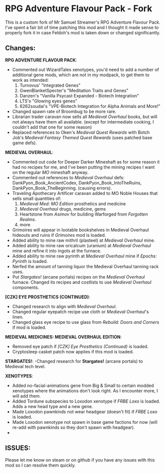 # RPG Adventure Flavour Pack - Fork

This is a custom fork of Mr Samuel Streamer's RPG Adventure Flavour Pack. I've spent a fair bit of time patching this mod and I thought it made sense to properly fork it in case Feldoh's mod is taken down or changed significantly.

**Changes:**  
----

**RPG ADVENTURE FLAVOUR PACK**:
- Commented out WizardTales xenotypes, you'd need to add a number of additional gene mods, which are not in my modpack, to get them to work as intended:  
    1. Turnovus' "Integrated Genes"  
    2. GwenBlanketSpecter's "Meditation Traits and Genes"  
    3. Danzen's "Vanilla Psycast Expanded - Biotech Integration"  
    4. LTS's "Glowing eyes genes"  
    5. 6262soudai's "VPE-Biotech Integration for Alpha Animals and More!"
- Changed spawn rate of Broombug to be more rare.
- Librarian trader caravan now sells all *Medieval Overhaul* books, but will not always have them all available. (except for intermediate cooking, I couldn't add that one for some reason)
- Replaced references to Oken's *Medieval Quest Rewards* with Botch Job's *Medieval Fantasy Themed Quest Rewards* (uses patched base game defs).

**MEDIEVAL OVERHAUL**:
- Commented out code for Deeper Darker Mineshaft as for some reason it had no recipes for me, and I've been putting the mining recipes I want on the regular *MO* mineshaft anyway.  
- Commented out references to *Medieval Overhaul* defs: DankPyon_Book_AncientCodex, DankPyon_Book_IntoTheRuins, DankPyon_Book_TheBeginning. (causing errors).
- Traveling Apothecary Artificer caravan added to MO Noble Houses that sells small quantities of:
    1. *Medieval Med: MO Edition* prosthetics and medicine
    2. *Medieval Overhaul* drugs, medicine, gems
    3. Heartstone from *Asimov* for building Warforged from *Forgotten Realms*.
    4. more
- Grimoires will appear in lootable bookshelves in Medieval Overhaul hideouts and ruins if *Grimoires* mod is loaded.
- Added ability to mine raw mithril (plasteel) at *Medieval Overhaul* mine.    
- Added ability to mine raw oricalcum (uranium) at *Medieval Overhaul* mine and refine it into ingots at the furnace.  
- Added ability to mine raw pyrinth at *Medieval Overhaul* mine if *Epochs: Pyrinth* is loaded.
- Nerfed the amount of tanning liquor the Medieval Overhaul tanning rack uses.
- Put *Stargates!* (arcane portals) recipes on the *Medieval Overhaul* furnace. Changed its recipes and costlists to use *Medieval Overhaul* components.  

**[CZK] EYE PROSTHETICS (CONTINUED)**:
- Changed research to align with *Medieval Overhaul*.
- Changed regular eyepatch recipe use cloth or *Medieval Overhaul*'s linen.  
- Changed glass eye recipe to use glass from *Rebuild: Doors and Corners* if mod is loaded.  

**MEDIEVAL MEDICINES: MEDIEVAL OVERHAUL EDITION**:
- Removed eye patch if *[CZK] Eye Prosthetics (Continued)* is loaded.
- Cryptosleep casket patch now applies if this mod is loaded.

**STARGATES!**:
-Changed research for **Stargates!** (arcane portals) to Medieval tech level. 

**XENOTYPES**:
- Added no-facial-animations gene from Big & Small to certain modded xenotypes where the animations don't look right. As I encounter more, I will add them.
- Added Tordune subspecies to Loxodon xenotype if *FRBE Loxo* is loaded. Adds a new head type and a new gene.  
- Made Loxodon pawnkinds not wear headgear (doesn't fit) if *FRBE Loxo* is loaded.
- Made Loxodon xenotype not spawn in base game factions for now (will re-add with pawnkinds so they don't spawn with headgear).
- 
**ISSUES:**  
----

Please let me know on steam or on github if you have any issues with this mod so I can resolve them quickly.
     
